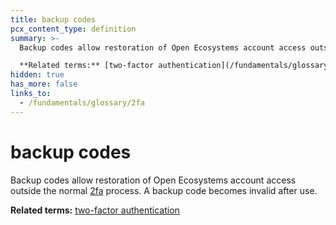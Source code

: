 ```yaml
---
title: backup codes
pcx_content_type: definition
summary: >-
  Backup codes allow restoration of Open Ecosystems account access outside the normal `two-factor authentication process`. A backup code becomes invalid after use.<br><br>

  **Related terms:** [two-factor authentication](/fundamentals/glossary/#2fa)
hidden: true
has_more: false
links_to:
  - /fundamentals/glossary/2fa
---
```


# backup codes

Backup codes allow restoration of Open Ecosystems account access outside the normal [2fa](/fundamentals/glossary/2fa) process. A backup code becomes invalid after use.

**Related terms:** [two-factor authentication](/fundamentals/glossary/2fa)
